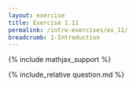 ```yaml
---
layout: exercise
title: Exercise 1.11
permalink: /intro-exercises/ex_11/
breadcrumb: 1-Introduction
---
```


{% include mathjax_support %}

<div><i class="arrow-up loader" data-chapter="intro-exercises" data-exercise="ex_11" data-rating="0"></i></div>
{% include_relative question.md %}
